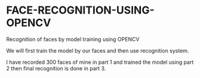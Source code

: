 # FACE-RECOGNITION-USING-OPENCV
Recognition of faces by model training using OPENCV

We will first train the model by our faces and then use recognition system.

I have recorded 300 faces of mine in part 1 and trained the model using part 2 then final recognition is done in part 3.
